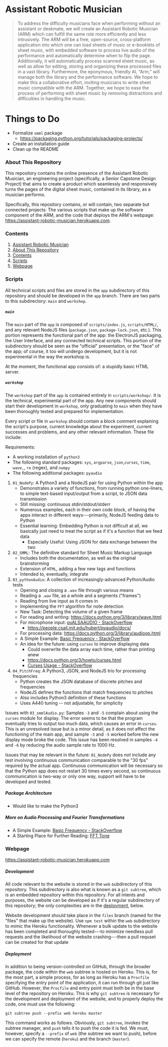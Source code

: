 # Assistant Robotic Musician

> To address the difficulty musicians face when performing without an assistant
  or deskmate, we will create an Assistant Robotic Musician (ARM) which can
  fulfill the same role more efficiently and less intrusively. The ARM will be a
  free, open-source, cross-platform application into which one can load sheets
  of music or e-booklets of sheet music, with embedded software to process live
  audio of the performance and automatically determine when to flip the page.
  Additionally, it will automatically process scanned sheet music, as well as
  allow for editing, storing and organizing these processed files in a vast
  library. Furthermore, the eponymous, friendly AI, “Arm,” will manage both the
  library and the performance software. We hope to make this a collaborative
  effort, inviting musicians to write sheet music compatible with the ARM.
  Together, we hope to ease the process of performing with sheet music by
  removing distractions and difficulties in handling the music.

# Things to Do
- Formalize `smml` package
    - <https://packaging.python.org/tutorials/packaging-projects/>
- Create an installation guide
- Clean up the README

### About This Repository
This repository contains the online presence of the Assistant Robotic Musician,
an engineering project (specifically, a Senior Capstone Design Project) that
aims to create a product which seamlessly and responsively turns the pages of
the digital sheet music, contained in its library, as a musician performs.

Specifically, this repository contains, or will contain, two separate but
connected projects: The various scripts that make up the software component of
the ARM, and the code that deploys the ARM's webpage:
<https://assistant-robotic-musician.herokuapp.com>.

### Contents
01. [Assistant Robotic Musician](#assistant-robotic-musician)
02. [About This Repository](#about-this-repository)
03. [Contents](#contents)
04. [Scripts](#scripts)
05. [Webpage](#webpage)

### Scripts
All technical scripts and files are stored in the `app` subdirectory of this
repository and should be developed in the `app` branch. There are two parts to
this subdirectory: `main` and `workshop`.

##### `main`
The `main` part of the `app` is composed of `scripts/index.js`, `scripts/HTML/`,
and any relevant NodeJS files (`package.json`, `package-lock.json`, etc.). This
portion represents the functional part of the app: the ElectronJS packaging, the
User Interface, and any connected technical scripts. This portion of the
subdirectory should be seen as the "official" presentation, or the "face" of the
app; of course, it too will undergo development, but it is not experimental in
the way the workshop is.

At the moment, the functional app consists of: a stupidly basic HTML server.

<!--Use this space to add details about development of `main`-->

##### `workshop`
The `workshop` part of the `app` is contained entirely in `scripts/workshop/`.
It is the technical, experimental part of the app. Any new components should
start their development in `workshop`, only graduating to `main` when they have
been thoroughly tested and prepared for implementation.

Every script or file in `workshop` should contain a block comment explaining the
script's purpose, current knowledge about the experiment, current successes and
problems, and any other relevant information. These file include:

<!--Use this space to add details about development of `app`-->

Requirements:

- A working installation of `python3`
- The following standard packages: `sys`, `argparse`, `json`,`curses`, `time`,
  `wave,`, `re` (regex), and `numpy`
- The following additional packages: `pyaudio`

01. `01_NodePy`: A Python3 and a NodeJS pair for using Python within the app
    - Demonstrates a variety of functions, from running python one-liners, to
      simple text-based input/output from a script, to JSON data transmission
    - Still missing: continuous stdin/stdout/stderr
    - Numerous examples, each in their own code block, of having the apps
      interact in different ways---primarily, NodeJS feeding data to Python
    - Essential learning: Embedding Python is not difficult at all, we basically
      just need to treat the script as if it's a function that we feed data
        - Especially Useful: Using JSON for data exchange between the two
02. `02_SMML`: The definitive standard for Sheet Music Markup Language
    - Includes both the documentation, as well as the original brainstorming
    - Extension of `HTML`, adding a few new tags and functions
    - Intended to, eventually, integrate
03. `03_pythonAudio`: A collection of increasingly-advanced Python/Audio tests
    - Opening and closing a `.wav` file through various means
    - Reading a `.wav` file, as a whole and a segments ("frames")
    - Reading from live input as it comes in
    - Implementing the `FFT` algorithm for note detection
    - New Task: Detecting the volume of a given frame
    - For reading and writing: <https://docs.python.org/3/library/wave.html>
    - For microphone input: [pyALSAAUDIO - StackOverflow][StackOverflow Mic]
        - <https://people.csail.mit.edu/hubert/pyaudio/docs/>
    - For processing data: <https://docs.python.org/3/library/audioop.html>
    - A Simple Example: [Basic Frequency - StackOverflow][StackOverflow FFT]
    - An idea for the future: using `curses` to improve displaying data
        - Could overwrite the data array each time, rather than printing anew
        - <https://docs.python.org/3/howto/curses.html>
        - [Curses Usage - StackOverflow][StackOverflow Curses]
04. `04_PitchFreq`: A Python3, JSON, and NodeJS trio for processing frequencies
    - Python creates the JSON database of discrete pitches and frequencies
    - NodeJS defines the functions that match frequencies to pitches
    - Also includes Python3 definition of these functions
    - Uses A440 tuning -- not adjustable, for simplicity

Issues with `03_smmlAudio.py`: Samples `-3` and `-5` complain about using the
`curses` module for display. The error seems to be that the program eventually
tries to output too much data, which causes an error in `curses`. This is an
unresolved issue but is a minor detail, as it does not affect the functioning
of the main app, and sample `-3` and `-5` worked before the new display mode
broke the code. This issue has been resolved in samples `-4` and `-6` by
reducing the audio sample rate to 1000 Hz.

Issues that may be relevant in the future: `01_NodePy` does *not* include any
test involving continuous communication comparable to the "30 fps" required by
the actual app. Continuous communication will be necessary so that the Python
app does not restart 30 times every second, so continuous communication is
two-way or only one way, support will have to be developed and tested.

[StackOverflow Mic]: https://stackoverflow.com/questions/1936828/how-get-sound-input-from-microphone-in-python-and-process-it-on-the-fly
[StackOverflow FFT]: https://stackoverflow.com/questions/2648151/python-frequency-detection
[FFT Tone]: https://medium.com/@anht_59851/tone-frequency-detection-from-an-audio-file-by-python-44d673f2e26b
[StackOverflow Curses]: https://stackoverflow.com/questions/6840420/rewrite-multiple-lines-in-the-console

##### Package Architecture
- Would like to make the Python3

##### More on Audio Processing and Fourier Transformations
- A Simple Example: [Basic Frequency - StackOverflow][StackOverflow FFT]
- A Starting Place for Further Reading: [FFT Tone][FFT Tone]

### Webpage
<https://assistant-robotic-musician.herokuapp.com>

##### Development
All code relevant to the website is stored in the `web` subdirectory of this
repository. This subdirectory is also what is known as a `git subtree`, which
is an embedded repository within this repository. For all intents and purposes,
the website can be developed as if it's a regular subdirectory of this
repository; the only complexities are in the [deployment](#deployment), below.

Website development should take place in the `files` branch (named for the
"files" that make up the website). Use `npm test` within the `web` subdirectory
to mimic the Heroku functionality. Whenever a bulk update to the website has
been completed and thoroughly tested---to minimize needless pull requests and
the likelihood of the website crashing---then a pull requset can be created for
that update

##### Deployment
In addition to being version-controlled on GitHub, through the broader package,
the code within the `web` subtree is hosted on Heroku. This is, for the most
part, a simple process, for as long as Heroku has a `Procfile` specifying the
entry point of the application, it can run through git just like GitHub.
However, the `Procfile` and entry point must both be in the base level of the
repository on Heroku. This is why `git subtree` is necessary for the development
and deployment of the website, and to properly deploy the code, one must use
the following:

```
git subtree push --prefix web heroku master
```

This command works as follows. Obviously, `git subtree`, invokes the subtree
manager, and `push` tells it to push the code it is fed. We must, however,
specify a `--prefix` of `web` (the subtree we want to push), before we can
specify the remote (`heroku`) and the branch (`master`).
